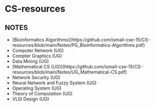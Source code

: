 # CS-resources
<h2>NOTES</h2>
<ul>
  <li>[Bioinformatics Algorithms](https://github.com/ismail-cse-15/CS-resources/blob/main/Notes/PG_Bioinformatics-Algorithms.pdf)</li>
  <li>Computer Network (UG)</li>
  <li>Compter Graphics (UG)</li>
  <li>Data Mining (UG)</li>
  <li>[Mathematical CS (UG)](https://github.com/ismail-cse-15/CS-resources/blob/main/Notes/UG_Mathematical-CS.pdf)</li>
  <li>Network Security (UG)</li>
  <li>Neural Network and Fuzzy System (UG)</li>
  <li>Operating System (UG)</li>
  <li>Theory of Computation (UG)</li>
  <li>VLSI Design (UG)</li>
</ul>
